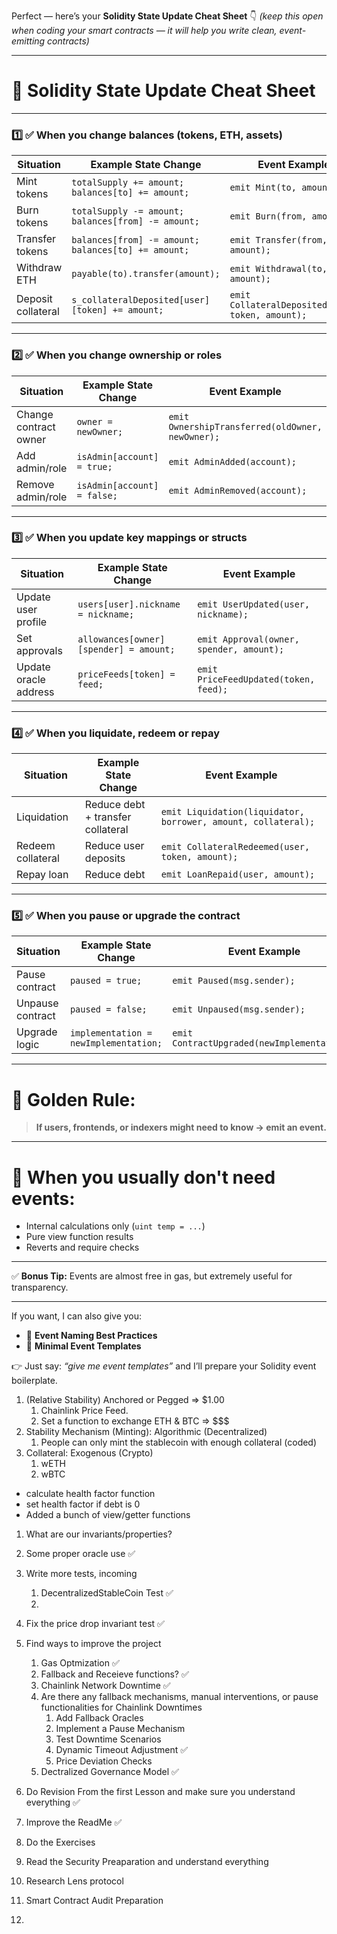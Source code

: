Perfect — here’s your **Solidity State Update Cheat Sheet** 👇
*(keep this open when coding your smart contracts — it will help you write clean, event-emitting contracts)*

---

# 🧾 **Solidity State Update Cheat Sheet**

---

### 1️⃣ ✅ **When you change balances (tokens, ETH, assets)**

| Situation          | Example State Change                                | Event Example                                    |
| ------------------ | --------------------------------------------------- | ------------------------------------------------ |
| Mint tokens        | `totalSupply += amount; balances[to] += amount;`    | `emit Mint(to, amount);`                         |
| Burn tokens        | `totalSupply -= amount; balances[from] -= amount;`  | `emit Burn(from, amount);`                       |
| Transfer tokens    | `balances[from] -= amount; balances[to] += amount;` | `emit Transfer(from, to, amount);`               |
| Withdraw ETH       | `payable(to).transfer(amount);`                     | `emit Withdrawal(to, amount);`                   |
| Deposit collateral | `s_collateralDeposited[user][token] += amount;`     | `emit CollateralDeposited(user, token, amount);` |

---

### 2️⃣ ✅ **When you change ownership or roles**

| Situation             | Example State Change        | Event Example                                    |
| --------------------- | --------------------------- | ------------------------------------------------ |
| Change contract owner | `owner = newOwner;`         | `emit OwnershipTransferred(oldOwner, newOwner);` |
| Add admin/role        | `isAdmin[account] = true;`  | `emit AdminAdded(account);`                      |
| Remove admin/role     | `isAdmin[account] = false;` | `emit AdminRemoved(account);`                    |

---

### 3️⃣ ✅ **When you update key mappings or structs**

| Situation             | Example State Change                   | Event Example                            |
| --------------------- | -------------------------------------- | ---------------------------------------- |
| Update user profile   | `users[user].nickname = nickname;`     | `emit UserUpdated(user, nickname);`      |
| Set approvals         | `allowances[owner][spender] = amount;` | `emit Approval(owner, spender, amount);` |
| Update oracle address | `priceFeeds[token] = feed;`            | `emit PriceFeedUpdated(token, feed);`    |

---

### 4️⃣ ✅ **When you liquidate, redeem or repay**

| Situation         | Example State Change              | Event Example                                                 |
| ----------------- | --------------------------------- | ------------------------------------------------------------- |
| Liquidation       | Reduce debt + transfer collateral | `emit Liquidation(liquidator, borrower, amount, collateral);` |
| Redeem collateral | Reduce user deposits              | `emit CollateralRedeemed(user, token, amount);`               |
| Repay loan        | Reduce debt                       | `emit LoanRepaid(user, amount);`                              |

---

### 5️⃣ ✅ **When you pause or upgrade the contract**

| Situation        | Example State Change                  | Event Example                               |
| ---------------- | ------------------------------------- | ------------------------------------------- |
| Pause contract   | `paused = true;`                      | `emit Paused(msg.sender);`                  |
| Unpause contract | `paused = false;`                     | `emit Unpaused(msg.sender);`                |
| Upgrade logic    | `implementation = newImplementation;` | `emit ContractUpgraded(newImplementation);` |

---

# 🚀 **Golden Rule:**

> **If users, frontends, or indexers might need to know → emit an event.**

---

# 🚫 **When you usually don't need events:**

* Internal calculations only (`uint temp = ...`)
* Pure view function results
* Reverts and require checks

---

✅ **Bonus Tip:**
Events are almost free in gas, but extremely useful for transparency.

---

If you want, I can also give you:

* 🔧 **Event Naming Best Practices**
* 🔧 **Minimal Event Templates**

👉 Just say: *“give me event templates”* and I’ll prepare your Solidity event boilerplate.




1. (Relative Stability) Anchored or Pegged => $1.00
   1. Chainlink Price Feed.
   2. Set a function to exchange ETH & BTC => $$$
2. Stability Mechanism (Minting): Algorithmic (Decentralized)
   1. People can only mint the stablecoin with enough collateral (coded)
3. Collateral: Exogenous (Crypto)
    1. wETH
    2. wBTC

- calculate health factor function
- set health factor if debt is 0
- Added a bunch of view/getter functions

1. What are our invariants/properties?
   
1. Some proper oracle use ✅
2. Write more tests, incoming
   1. DecentralizedStableCoin Test ✅
   2. 
3. Fix the price drop invariant test ✅
4. Find ways to improve the project
   1. Gas Optmization ✅
   2. Fallback and Receieve functions? ✅
   3. Chainlink Network Downtime ✅
   4. Are there any fallback mechanisms, manual interventions, or pause functionalities for Chainlink Downtimes
      1. Add Fallback Oracles
      2. Implement a Pause Mechanism
      3. Test Downtime Scenarios
      4. Dynamic Timeout Adjustment ✅
      5. Price Deviation Checks
   5. Dectralized Governance Model ✅
5. Do Revision From the first Lesson and make sure you understand everything ✅
6. Improve the ReadMe ✅
7. Do the Exercises
8. Read the Security Preaparation and understand everything
9.  Research Lens protocol
10. Smart Contract Audit Preparation
11. 